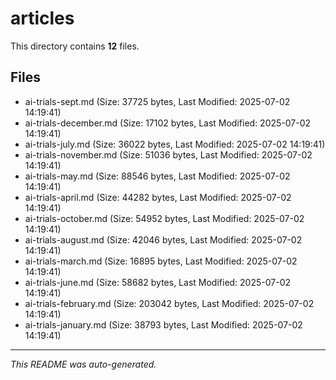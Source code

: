 # articles

This directory contains **12** files.

## Files

- ai-trials-sept.md (Size: 37725 bytes, Last Modified: 2025-07-02 14:19:41)
- ai-trials-december.md (Size: 17102 bytes, Last Modified: 2025-07-02 14:19:41)
- ai-trials-july.md (Size: 36022 bytes, Last Modified: 2025-07-02 14:19:41)
- ai-trials-november.md (Size: 51036 bytes, Last Modified: 2025-07-02 14:19:41)
- ai-trials-may.md (Size: 88546 bytes, Last Modified: 2025-07-02 14:19:41)
- ai-trials-april.md (Size: 44282 bytes, Last Modified: 2025-07-02 14:19:41)
- ai-trials-october.md (Size: 54952 bytes, Last Modified: 2025-07-02 14:19:41)
- ai-trials-august.md (Size: 42046 bytes, Last Modified: 2025-07-02 14:19:41)
- ai-trials-march.md (Size: 16895 bytes, Last Modified: 2025-07-02 14:19:41)
- ai-trials-june.md (Size: 58682 bytes, Last Modified: 2025-07-02 14:19:41)
- ai-trials-february.md (Size: 203042 bytes, Last Modified: 2025-07-02 14:19:41)
- ai-trials-january.md (Size: 38793 bytes, Last Modified: 2025-07-02 14:19:41)

---
*This README was auto-generated.*
